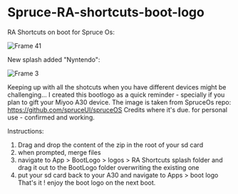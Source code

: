 # Spruce-RA-shortcuts-boot-logo
RA Shortcuts on boot for Spruce Os:

![Frame 41](https://github.com/user-attachments/assets/6f9b8d0b-0376-4885-8cc5-6d3f12f1f7ab)


New splash added "Nyntendo":

![Frame 3](https://github.com/user-attachments/assets/3f8adc34-9cb4-4069-a5c9-0d9e769a7591)


Keeping up with all the shotcuts when you have different devices might be challenging... 
I created this bootlogo as a quick reminder - specially if you plan to gift your Miyoo A30 device.
The image is taken from SpruceOs repo: https://github.com/spruceUI/spruceOS 
Credits where it's due.
for personal use - confirmed and working.

Instructions: 
1. Drag and drop the content of the zip in the root of your sd card
2. when prompted, merge files
3. navigate to App > BootLogo > logos > RA Shortcuts splash folder and drag it out to the BootLogo folder overwriting the existing one
4. put your sd card back to your A30 and navigate to Apps > boot logo 
That's it ! enjoy the boot logo on the next boot.
